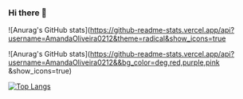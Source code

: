 ### Hi there 👋
![Anurag's GitHub stats](https://github-readme-stats.vercel.app/api?username=AmandaOliveira0212&theme=radical&show_icons=true

![Anurag's GitHub stats](https://github-readme-stats.vercel.app/api?username=AmandaOliveira0212&&bg_color=deg,red,purple,pink
&show_icons=true)

[![Top Langs](https://github-readme-stats.vercel.app/api/top-langs/?username=AmandaOliveira0212)](https://github.com/AmandaOliveira0212/github-readme-stats)
<!--
**AmandaOliveira0212/AmandaOliveira0212** is a ✨ _special_ ✨ repository because its `README.md` (this file) appears on your GitHub profile.

Here are some ideas to get you started:

- 🔭 I’m currently working on ...
- 🌱 I’m currently learning ...
- 👯 I’m looking to collaborate on ...
- 🤔 I’m looking for help with ...
- 💬 Ask me about ...
- 📫 How to reach me: ...
- 😄 Pronouns: ...
- ⚡ Fun fact: ...
-->
